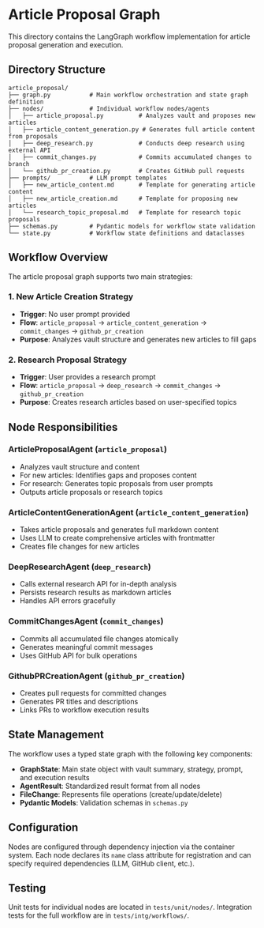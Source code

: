# Article Proposal Graph

This directory contains the LangGraph workflow implementation for article proposal generation and execution.

## Directory Structure

```
article_proposal/
├── graph.py           # Main workflow orchestration and state graph definition
├── nodes/             # Individual workflow nodes/agents
│   ├── article_proposal.py          # Analyzes vault and proposes new articles
│   ├── article_content_generation.py # Generates full article content from proposals
│   ├── deep_research.py             # Conducts deep research using external API
│   ├── commit_changes.py            # Commits accumulated changes to branch
│   └── github_pr_creation.py        # Creates GitHub pull requests
├── prompts/           # LLM prompt templates
│   ├── new_article_content.md       # Template for generating article content
│   ├── new_article_creation.md      # Template for proposing new articles
│   └── research_topic_proposal.md   # Template for research topic proposals
├── schemas.py         # Pydantic models for workflow state validation
└── state.py           # Workflow state definitions and dataclasses
```

## Workflow Overview

The article proposal graph supports two main strategies:

### 1. New Article Creation Strategy
- **Trigger**: No user prompt provided
- **Flow**: `article_proposal` → `article_content_generation` → `commit_changes` → `github_pr_creation`
- **Purpose**: Analyzes vault structure and generates new articles to fill gaps

### 2. Research Proposal Strategy
- **Trigger**: User provides a research prompt
- **Flow**: `article_proposal` → `deep_research` → `commit_changes` → `github_pr_creation`
- **Purpose**: Creates research articles based on user-specified topics

## Node Responsibilities

### ArticleProposalAgent (`article_proposal`)
- Analyzes vault structure and content
- For new articles: Identifies gaps and proposes content
- For research: Generates topic proposals from user prompts
- Outputs article proposals or research topics

### ArticleContentGenerationAgent (`article_content_generation`)
- Takes article proposals and generates full markdown content
- Uses LLM to create comprehensive articles with frontmatter
- Creates file changes for new articles

### DeepResearchAgent (`deep_research`)
- Calls external research API for in-depth analysis
- Persists research results as markdown articles
- Handles API errors gracefully

### CommitChangesAgent (`commit_changes`)
- Commits all accumulated file changes atomically
- Generates meaningful commit messages
- Uses GitHub API for bulk operations

### GithubPRCreationAgent (`github_pr_creation`)
- Creates pull requests for committed changes
- Generates PR titles and descriptions
- Links PRs to workflow execution results

## State Management

The workflow uses a typed state graph with the following key components:

- **GraphState**: Main state object with vault summary, strategy, prompt, and execution results
- **AgentResult**: Standardized result format from all nodes
- **FileChange**: Represents file operations (create/update/delete)
- **Pydantic Models**: Validation schemas in `schemas.py`

## Configuration

Nodes are configured through dependency injection via the container system. Each node declares its `name` class attribute for registration and can specify required dependencies (LLM, GitHub client, etc.).

## Testing

Unit tests for individual nodes are located in `tests/unit/nodes/`. Integration tests for the full workflow are in `tests/intg/workflows/`.
